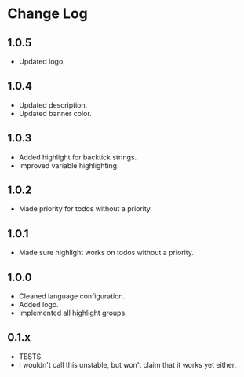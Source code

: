 # Change Log

## 1.0.5
- Updated logo.

## 1.0.4
- Updated description.
- Updated banner color.

## 1.0.3
- Added highlight for backtick strings.
- Improved variable highlighting.

## 1.0.2
- Made priority for todos without a priority.

## 1.0.1
- Made sure highlight works on todos without a priority.

## 1.0.0
- Cleaned language configuration.
- Added logo.
- Implemented all highlight groups.

## 0.1.x
- TESTS.
- I wouldn't call this unstable, but won't claim that it works yet either.
